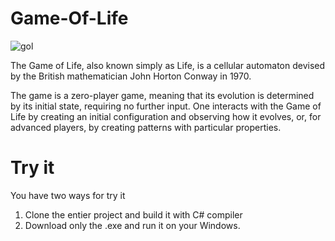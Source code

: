 

# Game-Of-Life
![gol](https://user-images.githubusercontent.com/17054452/46372755-52b33f00-c68c-11e8-8da3-8f6a0746bc93.gif)


The Game of Life, also known simply as Life, is a cellular automaton devised by the British mathematician John Horton Conway in 1970.

The game is a zero-player game, meaning that its evolution is determined by its initial state, requiring no further input. 
One interacts with the Game of Life by creating an initial configuration and observing how it evolves, or, 
for advanced players, by creating patterns with particular properties.

# Try it
You have two ways for try it
1. Clone the entier project and build it with C# compiler
2. Download only the .exe and run it on your Windows.
